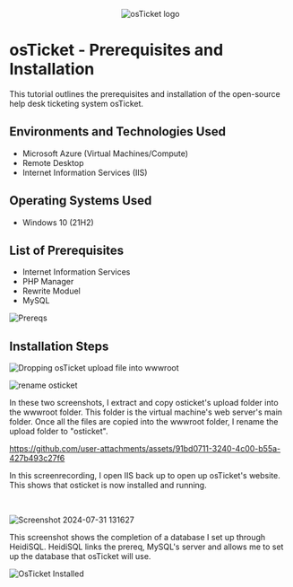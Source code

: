 <p align="center">
<img src="https://i.imgur.com/Clzj7Xs.png" alt="osTicket logo"/>
</p>

<h1>osTicket - Prerequisites and Installation</h1>
This tutorial outlines the prerequisites and installation of the open-source help desk ticketing system osTicket.<br />




<h2>Environments and Technologies Used</h2>

- Microsoft Azure (Virtual Machines/Compute)
- Remote Desktop
- Internet Information Services (IIS)

<h2>Operating Systems Used </h2>

- Windows 10</b> (21H2)

<h2>List of Prerequisites</h2>

- Internet Information Services
- PHP Manager 
- Rewrite Moduel 
- MySQL

![Prereqs](https://github.com/user-attachments/assets/c433c8b4-b294-42d8-b575-3f6d21915f40)

<h2>Installation Steps</h2>

![Dropping osTicket upload file into wwwroot](https://github.com/user-attachments/assets/c9ef52a2-c9a2-4fb2-9802-ac911b96050f)


![rename osticket](https://github.com/user-attachments/assets/f4f02ea2-9555-4507-94fa-ba22ad812699)

In these two screenshots, I extract and copy osticket's upload folder into the wwwroot folder. This folder is the virtual machine's web server's main folder. Once all the files are copied into the wwwroot folder, I rename the upload folder to "osticket". 
<br />



https://github.com/user-attachments/assets/91bd0711-3240-4c00-b55a-427b493c27f6


<p>
</p>
<p>
In this screenrecording, I open IIS back up to open up osTicket's website. This shows that osticket is now installed and running. </p>
<br />



![Screenshot 2024-07-31 131627](https://github.com/user-attachments/assets/51d2e8f3-2363-4ca8-b48a-f8b01c9041df)





</p>
<p>
This screenshot shows the completion of a database I set up through HeidiSQL. HeidiSQL links the prereq, MySQL's server and allows me to set up the database that osTicket will use. 

![OsTicket Installed](https://github.com/user-attachments/assets/82d3ce3a-e5cd-49ae-b4c4-d81ace365d0b)



